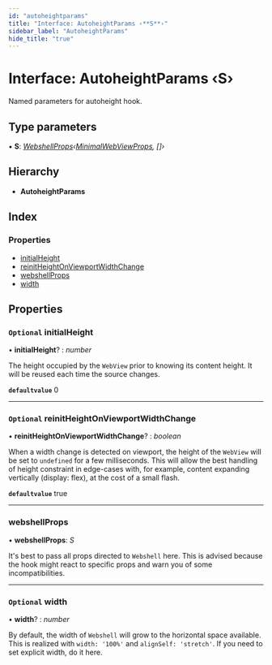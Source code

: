 ```yaml
---
id: "autoheightparams"
title: "Interface: AutoheightParams ‹**S**›"
sidebar_label: "AutoheightParams"
hide_title: "true"
---
```


# Interface: AutoheightParams ‹**S**›

Named parameters for autoheight hook.

## Type parameters

▪ **S**: *[WebshellProps](../index.md#webshellprops)‹[MinimalWebViewProps](minimalwebviewprops.md), []›*

## Hierarchy

* **AutoheightParams**

## Index

### Properties

* [initialHeight](autoheightparams.md#optional-initialheight)
* [reinitHeightOnViewportWidthChange](autoheightparams.md#optional-reinitheightonviewportwidthchange)
* [webshellProps](autoheightparams.md#webshellprops)
* [width](autoheightparams.md#optional-width)

## Properties

### `Optional` initialHeight

• **initialHeight**? : *number*

The height occupied by the `WebView` prior to knowing its content height.
It will be reused each time the source changes.

**`defaultvalue`** 0

___

### `Optional` reinitHeightOnViewportWidthChange

• **reinitHeightOnViewportWidthChange**? : *boolean*

When a width change is detected on viewport, the height of the `WebView`
will be set to `undefined` for a few milliseconds. This will allow the
best handling of height constraint in edge-cases with, for example,
content expanding vertically (display: flex), at the cost of a small flash.

**`defaultvalue`** true

___

###  webshellProps

• **webshellProps**: *S*

It's best to pass all props directed to `Webshell` here. This is
advised because the hook might react to specific props and warn you of
some incompatibilities.

___

### `Optional` width

• **width**? : *number*

By default, the width of `Webshell` will grow to the horizontal space available.
This is realized with `width: '100%'` and `alignSelf: 'stretch'`.
If you need to set explicit width, do it here.
